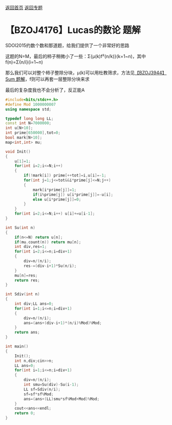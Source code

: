 [返回首页](https://EbolaEmperor.github.io)
[返回专题](https://EbolaEmperor.github.io/special/Du)

# 【BZOJ4176】Lucas的数论 题解

SDOI2015约数个数和那道题，给我们提供了一个非常好的思路

这题的N=M，最后的柿子稍微小了一些：Σ{μ(k)f²(n/k)}(k=1~n)，其中f(n)=Σ{n/i}(i=1~n)

那么我们可以对整个柿子整除分块，μ(k)可以用杜教筛求，方法见[【BZOJ3944】Sum 题解](https://EbolaEmperor.github.io/article/solutions/bzoj3944)，f则可以再套一层整除分块来求

最后的复杂度我也不会分析了，反正能A

```cpp
#include<bits/stdc++.h>
#define Mod 1000000007
using namespace std;

typedef long long LL;
const int N=7000000;
int u[N+10];
int prime[650000],tot=0;
bool mark[N+10];
map<int,int> mu;

void Init()
{
	u[1]=1;
	for(int i=2;i<=N;i++)
	{
		if(!mark[i]) prime[++tot]=i,u[i]=-1;
		for(int j=1;j<=tot&&i*prime[j]<=N;j++)
		{
			mark[i*prime[j]]=1;
			if(i%prime[j]) u[i*prime[j]]=-u[i];
			else u[i*prime[j]]=0;
		}
	}
	for(int i=2;i<=N;i++) u[i]+=u[i-1];
}

int Su(int n)
{
	if(n<=N) return u[n];
	if(mu.count(n)) return mu[n];
	int div,res=1;
	for(int i=2;i<=n;i=div+1)
	{
		div=n/(n/i);
		res-=(div-i+1)*Su(n/i);
	}
	mu[n]=res;
	return res;
}

int Sdiv(int n)
{
	int div;LL ans=0;
	for(int i=1;i<=n;i=div+1)
	{
		div=n/(n/i);
		ans=(ans+(div-i+1)*(n/i)%Mod)%Mod;
	}
	return ans;
}

int main()
{
	Init();
	int n,div;cin>>n;
	LL ans=0;
	for(int i=1;i<=n;i=div+1)
	{
		div=n/(n/i);
		int smu=Su(div)-Su(i-1);
		LL sf=Sdiv(n/i);
		sf=sf*sf%Mod;
		ans=(ans+(LL)smu*sf%Mod+Mod)%Mod;
	}
	cout<<ans<<endl;
	return 0;
}
```
